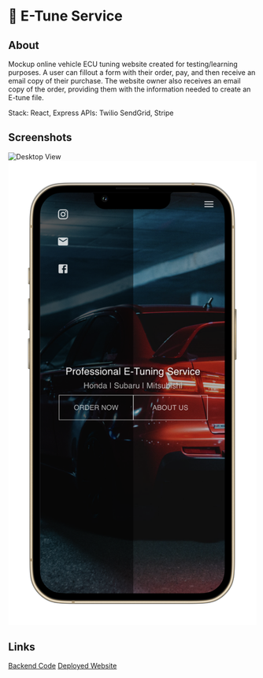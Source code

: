 # 🚗 E-Tune Service

## About

Mockup online vehicle ECU tuning website created for testing/learning purposes.
A user can fillout a form with their order, pay, and then receive an email copy of their purchase. The website owner also receives an email copy of the order, providing them with the information needed to create an E-tune file. 

Stack: React, Express
APIs: Twilio SendGrid, Stripe

## Screenshots
![Desktop View](https://github.com/nyozov/etune/blob/master/src/assets/wide-view.png?raw=true)
![Mobile View](https://github.com/nyozov/etune/blob/master/src/assets/phone-view.png?raw=true)
## Links

[Backend Code](https://github.com/nyozov/etune-api)
[Deployed Website](https://nifty-chandrasekhar-58abcd.netlify.app/)